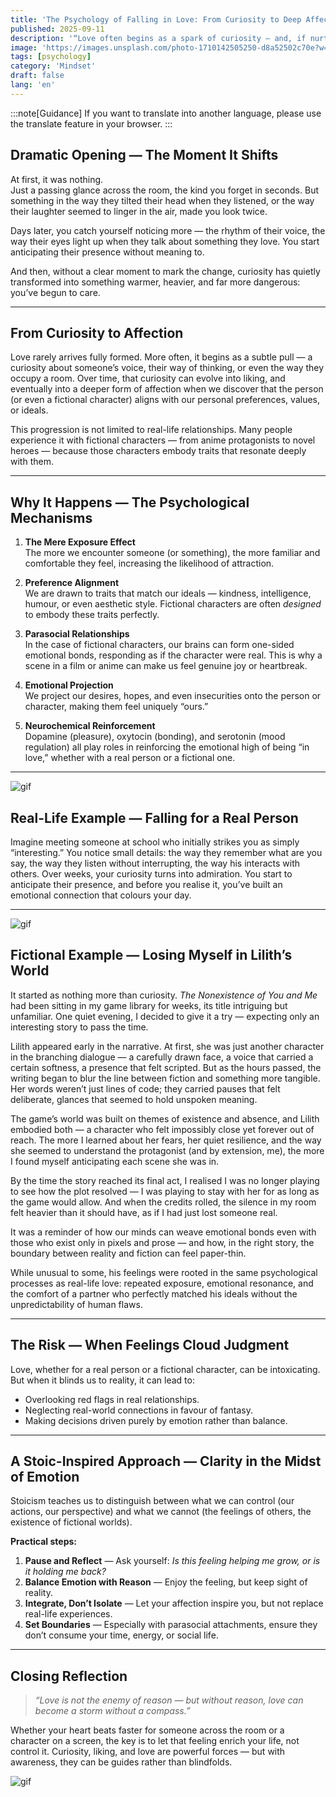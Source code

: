 ```yaml
---
title: 'The Psychology of Falling in Love: From Curiosity to Deep Affection'
published: 2025-09-11
description: '“Love often begins as a spark of curiosity — and, if nurtured, can grow into something that shapes the way we see the world.”'
image: 'https://images.unsplash.com/photo-1710142505250-d8a52502c70e?w=600&auto=format&fit=crop&q=60&ixlib=rb-4.1.0&ixid=M3wxMjA3fDB8MHxwaG90by1yZWxhdGVkfDd8fHxlbnwwfHx8fHw%3D'
tags: [psychology]
category: 'Mindset'
draft: false 
lang: 'en'
---
```


:::note[Guidance]
If you want to translate into another language, please use the translate feature in your browser.
:::

## Dramatic Opening — The Moment It Shifts

At first, it was nothing.  
Just a passing glance across the room, the kind you forget in seconds. But something in the way they tilted their head when they listened, or the way their laughter seemed to linger in the air, made you look twice.  

Days later, you catch yourself noticing more — the rhythm of their voice, the way their eyes light up when they talk about something they love. You start anticipating their presence without meaning to.  

And then, without a clear moment to mark the change, curiosity has quietly transformed into something warmer, heavier, and far more dangerous: you’ve begun to care.  

---

## From Curiosity to Affection

Love rarely arrives fully formed. More often, it begins as a subtle pull — a curiosity about someone’s voice, their way of thinking, or even the way they occupy a room. Over time, that curiosity can evolve into liking, and eventually into a deeper form of affection when we discover that the person (or even a fictional character) aligns with our personal preferences, values, or ideals.  

This progression is not limited to real-life relationships. Many people experience it with fictional characters — from anime protagonists to novel heroes — because those characters embody traits that resonate deeply with them.

---

## Why It Happens — The Psychological Mechanisms

1. **The Mere Exposure Effect**  
   The more we encounter someone (or something), the more familiar and comfortable they feel, increasing the likelihood of attraction.  

2. **Preference Alignment**  
   We are drawn to traits that match our ideals — kindness, intelligence, humour, or even aesthetic style. Fictional characters are often *designed* to embody these traits perfectly.  

3. **Parasocial Relationships**  
   In the case of fictional characters, our brains can form one-sided emotional bonds, responding as if the character were real. This is why a scene in a film or anime can make us feel genuine joy or heartbreak.  

4. **Emotional Projection**  
   We project our desires, hopes, and even insecurities onto the person or character, making them feel uniquely “ours.”  

5. **Neurochemical Reinforcement**  
   Dopamine (pleasure), oxytocin (bonding), and serotonin (mood regulation) all play roles in reinforcing the emotional high of being “in love,” whether with a real person or a fictional one.

---

![gif](https://media1.tenor.com/m/uGkWSHKo0fYAAAAC/japanese-smile.gif)

## Real-Life Example — Falling for a Real Person

Imagine meeting someone at school who initially strikes you as simply “interesting.” You notice small details: the way they remember what are you say, the way they listen without interrupting, the way his interacts with others. Over weeks, your curiosity turns into admiration. You start to anticipate their presence, and before you realise it, you’ve built an emotional connection that colours your day.

---

![gif](https://media1.tenor.com/m/JKaWCRi8nlgAAAAd/the-nonexistent-of-you-and-me-lilith.gif)

## Fictional Example — Losing Myself in Lilith’s World

It started as nothing more than curiosity. *The Nonexistence of You and Me* had been sitting in my game library for weeks, its title intriguing but unfamiliar. One quiet evening, I decided to give it a try — expecting only an interesting story to pass the time.  

Lilith appeared early in the narrative. At first, she was just another character in the branching dialogue — a carefully drawn face, a voice that carried a certain softness, a presence that felt scripted. But as the hours passed, the writing began to blur the line between fiction and something more tangible. Her words weren’t just lines of code; they carried pauses that felt deliberate, glances that seemed to hold unspoken meaning.  

The game’s world was built on themes of existence and absence, and Lilith embodied both — a character who felt impossibly close yet forever out of reach. The more I learned about her fears, her quiet resilience, and the way she seemed to understand the protagonist (and by extension, me), the more I found myself anticipating each scene she was in.  

By the time the story reached its final act, I realised I was no longer playing to see how the plot resolved — I was playing to stay with her for as long as the game would allow. And when the credits rolled, the silence in my room felt heavier than it should have, as if I had just lost someone real.  

It was a reminder of how our minds can weave emotional bonds even with those who exist only in pixels and prose — and how, in the right story, the boundary between reality and fiction can feel paper-thin.  

While unusual to some, his feelings were rooted in the same psychological processes as real-life love: repeated exposure, emotional resonance, and the comfort of a partner who perfectly matched his ideals without the unpredictability of human flaws.

---

## The Risk — When Feelings Cloud Judgment

Love, whether for a real person or a fictional character, can be intoxicating. But when it blinds us to reality, it can lead to:  
- Overlooking red flags in real relationships.  
- Neglecting real-world connections in favour of fantasy.  
- Making decisions driven purely by emotion rather than balance.

---

## A Stoic-Inspired Approach — Clarity in the Midst of Emotion

Stoicism teaches us to distinguish between what we can control (our actions, our perspective) and what we cannot (the feelings of others, the existence of fictional worlds).  

**Practical steps:**  
1. **Pause and Reflect** — Ask yourself: *Is this feeling helping me grow, or is it holding me back?*  
2. **Balance Emotion with Reason** — Enjoy the feeling, but keep sight of reality.  
3. **Integrate, Don’t Isolate** — Let your affection inspire you, but not replace real-life experiences.  
4. **Set Boundaries** — Especially with parasocial attachments, ensure they don’t consume your time, energy, or social life.

---

## Closing Reflection

> *“Love is not the enemy of reason — but without reason, love can become a storm without a compass.”*

Whether your heart beats faster for someone across the room or a character on a screen, the key is to let that feeling enrich your life, not control it. Curiosity, liking, and love are powerful forces — but with awareness, they can be guides rather than blindfolds.

![gif](https://media.tenor.com/XBU1gx2CUUQAAAAM/love-you.gif)
